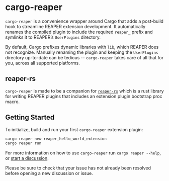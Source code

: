 # cargo-reaper

`cargo-reaper` is a convenience wrapper around Cargo that adds a post-build hook to streamline REAPER extension development. It automatically renames the compiled plugin to include the required `reaper_` prefix and symlinks it to REAPER’s `UserPlugins` directory.

By default, Cargo prefixes dynamic libraries with `lib`, which REAPER does not recognize. Manually renaming the plugin and keeping the `UserPlugins` directory up-to-date can be tedious -- `cargo-reaper` takes care of all that for you, across all supported platforms.

## reaper-rs

`cargo-reaper` is made to be a companion for [`reaper-rs`](https://github.com/helgoboss/reaper-rs) which is a rust library for writing REAPER plugins that includes an extension plugin bootstrap proc macro.

## Getting Started

To initialize, build and run your first `cargo-reaper` extension plugin:

```sh
cargo reaper new reaper_hello_world_extension
cargo reaper run
```

For more information on how to use `cargo-reaper` run `cargo reaper --help`, or [start a discussion](https://github.com/Cloud-Scythe-Labs/cargo-reaper/discussions).

Please be sure to check that your issue has not already been resolved before opening a new discussion or issue.

